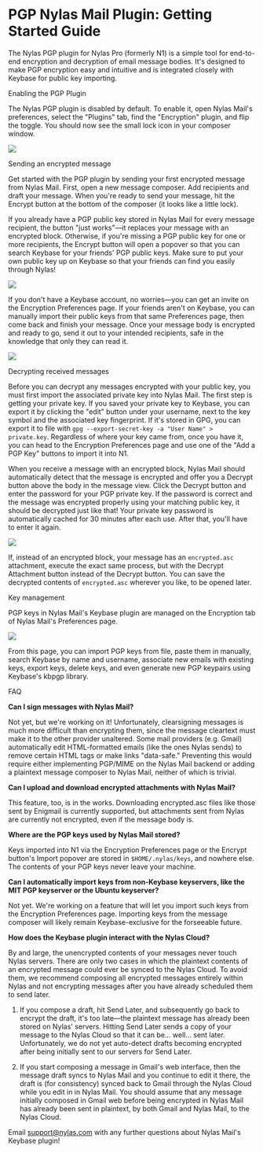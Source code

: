 # PGP Nylas Mail Plugin: Getting Started Guide

The Nylas PGP plugin for Nylas Pro (formerly N1) is a simple tool for end-to-end encryption and decryption of email message bodies. It's designed to make PGP encryption easy and intuitive and is integrated closely with Keybase for public key importing.

Enabling the PGP Plugin

The Nylas PGP plugin is disabled by default. To enable it, open Nylas Mail's preferences, select the "Plugins" tab, find the "Encryption" plugin, and flip the toggle. You should now see the small lock icon in your composer window.

![](./208258868-Screen_Shot_2016-06-14_at_4.06.11_PM.png)

Sending an encrypted message

Get started with the PGP plugin by sending your first encrypted message from Nylas Mail. First, open a new message composer. Add recipients and draft your message. When you're ready to send your message, hit the Encrypt button at the bottom of the composer (it looks like a little lock).

If you already have a PGP public key stored in Nylas Mail for every message recipient, the button "just works"—it replaces your message with an encrypted block. Otherwise, if you're missing a PGP public key for one or more recipients, the Encrypt button will open a popover so that you can search Keybase for your friends' PGP public keys. Make sure to put your own public key up on Keybase so that your friends can find you easily through Nylas!

![](./208284847-search.png)

If you don't have a Keybase account, no worries—you can get an invite on the Encryption Preferences page. If your friends aren't on Keybase, you can manually import their public keys from that same Preferences page, then come back and finish your message. Once your message body is encrypted and ready to go, send it out to your intended recipients, safe in the knowledge that only they can read it.

![](./208213688-encrypted.png)

Decrypting received messages

Before you can decrypt any messages encrypted with your public key, you must first import the associated private key into Nylas Mail. The first step is getting your private key. If you saved your private key to Keybase, you can export it by clicking the "edit" button under your username, next to the key symbol and the associated key fingerprint. If it's stored in GPG, you can export it to file with `gpg --export-secret-key -a "User Name" > private.key`. Regardless of where your key came from, once you have it, you can head to the Encryption Preferences page and use one of the "Add a PGP Key" buttons to import it into N1.

When you receive a message with an encrypted block, Nylas Mail should automatically detect that the message is encrypted and offer you a Decrypt button above the body in the message view. Click the Decrypt button and enter the password for your PGP private key. If the password is correct and the message was encrypted properly using your matching public key, it should be decrypted just like that! Your private key password is automatically cached for 30 minutes after each use. After that, you'll have to enter it again.

![](./208284807-decrypting.png)

If, instead of an encrypted block, your message has an `encrypted.asc` attachment, execute the exact same process, but with the Decrypt Attachment button instead of the Decrypt button. You can save the decrypted contents of `encrypted.asc` wherever you like, to be opened later.

Key management

PGP keys in Nylas Mail's Keybase plugin are managed on the Encryption tab of Nylas Mail's Preferences page.

![](./208213628-preferences.png)

From this page, you can import PGP keys from file, paste them in manually, search Keybase by name and username, associate new emails with existing keys, export keys, delete keys, and even generate new PGP keypairs using Keybase's kbpgp library.

FAQ 

**Can I sign messages with Nylas Mail?**

Not yet, but we're working on it! Unfortunately, clearsigning messages is much more difficult than encrypting them, since the message cleartext must make it to the other provider unaltered. Some mail providers (e.g. Gmail) automatically edit HTML-formatted emails (like the ones Nylas sends) to remove certain HTML tags or make links "data-safe." Preventing this would require either implementing PGP/MIME on the Nylas Mail backend or adding a plaintext message composer to Nylas Mail, neither of which is trivial.

**Can I upload and download encrypted attachments with Nylas Mail?**

This feature, too, is in the works. Downloading encrypted.asc files like those sent by Enigmail is currently supported, but attachments sent from Nylas are currently not encrypted, even if the message body is.

**Where are the PGP keys used by Nylas Mail stored?**

Keys imported into N1 via the Encryption Preferences page or the Encrypt button's Import popover are stored in `$HOME/.nylas/keys`, and nowhere else. The contents of your PGP keys never leave your machine.

**Can I automatically import keys from non-Keybase keyservers, like the MIT PGP keyserver or the Ubuntu keyserver?**

Not yet. We're working on a feature that will let you import such keys from the Encryption Preferences page. Importing keys from the message composer will likely remain Keybase-exclusive for the forseeable future.

**How does the Keybase plugin interact with the Nylas Cloud?**

By and large, the unencrypted contents of your messages never touch Nylas servers. There are only two cases in which the plaintext contents of an encrypted message could ever be synced to the Nylas Cloud. To avoid them, we recommend composing all encrypted messages entirely within Nylas and not encrypting messages after you have already scheduled them to send later.

1.  If you compose a draft, hit Send Later, and subsequently go back to encrypt the draft, it's too late—the plaintext message has already been stored on Nylas' servers. Hitting Send Later sends a copy of your message to the Nylas Cloud so that it can be... well... sent later. Unfortunately, we do not yet auto-detect drafts becoming encrypted after being initially sent to our servers for Send Later.

2.  If you start composing a message in Gmail's web interface, then the message draft syncs to Nylas Mail and you continue to edit it there, the draft is (for consistency) synced back to Gmail through the Nylas Cloud while you edit in in Nylas Mail. You should assume that any message initially composed in Gmail web before being encrypted in Nylas Mail has already been sent in plaintext, by both Gmail and Nylas Mail, to the Nylas Cloud.

Email [support@nylas.com](mailto:support@nylas.com) with any further questions about Nylas Mail's Keybase plugin!


